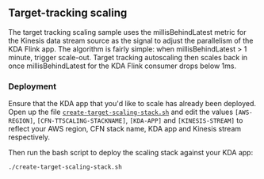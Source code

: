 ## Target-tracking scaling
The target tracking scaling sample uses the millisBehindLatest metric for the Kinesis data stream source as the signal to adjust the parallelism of the KDA Flink app. The algorithm is fairly simple: when millisBehindLatest > 1 minute, trigger scale-out. Target tracking autoscaling then scales back in once millisBehindLatest for the KDA Flink consumer drops below 1ms.

### Deployment

Ensure that the KDA app that you'd like to scale has already been deployed. Open up the file [`create-target-scaling-stack.sh`](create-target-scaling-stack.sh) and edit the values `[AWS-REGION]`, `[CFN-TTSCALING-STACKNAME]`, `[KDA-APP]` and `[KINESIS-STREAM]` to reflect your AWS region, CFN stack name, KDA app and Kinesis stream respectively. 

Then run the bash script to deploy the scaling stack against your KDA app:

```
./create-target-scaling-stack.sh
```